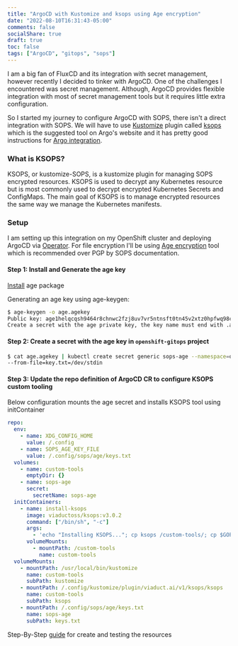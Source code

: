 ```yaml
---
title: "ArgoCD with Kustomize and ksops using Age encryption"
date: "2022-08-10T16:31:43-05:00"
comments: false
socialShare: true
draft: true
toc: false
tags: ["ArgoCD", "gitops", "sops"]
---
```


I am a big fan of FluxCD and its integration with secret management, however recently I decided to tinker with ArgoCD. One of the challenges I encountered was secret management. Although, ArgoCD provides flexible integration with most of secret management tools but it requires little extra configuration.

So I started my journey to configure ArgoCD with SOPS, there isn't a direct integration with SOPS. We will have to use [Kustomize](https://github.com/kubernetes-sigs/kustomize/) plugin called [ksops](https://github.com/viaduct-ai/kustomize-sops) which is the suggested tool on Argo's website and it has pretty good instructions for [Argo integration](https://github.com/viaduct-ai/kustomize-sops#argo-cd-integration-).

### What is KSOPS?

KSOPS, or kustomize-SOPS, is a kustomize plugin for managing SOPS encrypted resources. KSOPS is used to decrypt any Kubernetes resource but is most commonly used to decrypt encrypted Kubernetes Secrets and ConfigMaps. The main goal of KSOPS is to manage encrypted resources the same way we manage the Kubernetes manifests.

### Setup

I am setting up this integration on my OpenShift cluster and deploying ArgoCD via [Operator](https://argocd-operator.readthedocs.io/en/latest/). For file encryption I'll be using [Age encryption](https://github.com/FiloSottile/age) tool which is recommended over PGP by SOPS documentation.

#### Step 1: Install and Generate the age key

[Install](https://github.com/FiloSottile/age#installation) age package

Generating an age key using age-keygen:

```bash
$ age-keygen -o age.agekey
Public key: age1helqcqsh9464r8chnwc2fzj8uv7vr5ntnsft0tn45v2xtz0hpfwq98cmsg
Create a secret with the age private key, the key name must end with .agekey to be detected as an age key:
```

#### Step 2: Create a secret with the age key in `openshift-gitops` project

```bash
$ cat age.agekey | kubectl create secret generic sops-age --namespace=openshift-gitops \
--from-file=key.txt=/dev/stdin
```

#### Step 3: Update the repo definition of ArgoCD CR to configure KSOPS custom tooling

Below configuration mounts the age secret and installs KSOPS tool using initContainer

```yaml
repo:
  env:
    - name: XDG_CONFIG_HOME
      value: /.config
    - name: SOPS_AGE_KEY_FILE
      value: /.config/sops/age/keys.txt
  volumes:
    - name: custom-tools
      emptyDir: {}
    - name: sops-age
      secret:
        secretName: sops-age
  initContainers:
    - name: install-ksops
      image: viaductoss/ksops:v3.0.2
      command: ["/bin/sh", "-c"]
      args:
        - 'echo "Installing KSOPS..."; cp ksops /custom-tools/; cp $GOPATH/bin/kustomize /custom-tools/; echo "Done.";'
      volumeMounts:
        - mountPath: /custom-tools
          name: custom-tools
  volumeMounts:
    - mountPath: /usr/local/bin/kustomize
      name: custom-tools
      subPath: kustomize
    - mountPath: /.config/kustomize/plugin/viaduct.ai/v1/ksops/ksops
      name: custom-tools
      subPath: ksops
    - mountPath: /.config/sops/age/keys.txt
      name: sops-age
      subPath: keys.txt
```

Step-By-Step [guide](https://github.com/viaduct-ai/kustomize-sops#3-configure-sops-via-sopsyaml) for create and testing the resources
